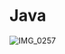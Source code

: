 # Java

![IMG_0257](https://github.com/user-attachments/assets/20f17d75-67b3-4703-bb91-d0e99e3c79a2)

